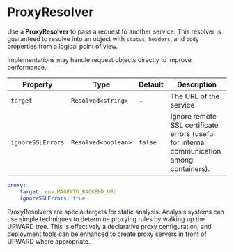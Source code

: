 # ProxyResolver

Use a **ProxyResolver** to pass a request to another service.
This resolver is guaranteed to resolve into an object with `status`, `headers`, and `body` properties from a logical point of view.

Implementations may handle request objects directly to improve performance.

| Property          | Type                | Default | Description                                                                                |
| ----------------- | ------------------- | ------- | ------------------------------------------------------------------------------------------ |
| `target`          | `Resolved<string>`  | -       | The URL of the service                                                                     |
| `ignoreSSLErrors` | `Resolved<boolean>` | `false` | Ignore remote SSL certificate errors (useful for internal communication among containers). |

```yml
proxy:
    target: env.MAGENTO_BACKEND_URL
    ignoreSSLErrors: true
```

ProxyResolvers are special targets for static analysis.
Analysis systems can use simple techniques to determine proxying rules by walking up the UPWARD tree.
This is effectively a declarative proxy configuration, and
deployment tools can be enhanced to create proxy servers in front of UPWARD where appropriate.
